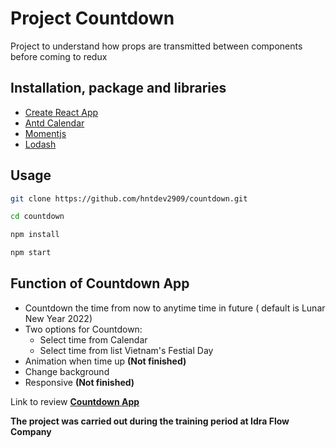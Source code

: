 # Project Countdown

Project to understand how props are transmitted between components before coming to redux

## Installation, package and libraries

- [Create React App](https://reactjs.org/docs/create-a-new-react-app.html)
- [Antd Calendar](https://ant.design/)
- [Momentjs](https://momentjs.com/)
- [Lodash](https://lodash.com/)

## Usage

```bash
git clone https://github.com/hntdev2909/countdown.git

cd countdown

npm install

npm start
```

## Function of Countdown App

- Countdown the time from now to anytime time in future ( default is Lunar New Year 2022)
- Two options for Countdown:
  - Select time from Calendar
  - Select time from list Vietnam's Festial Day
- Animation when time up **(Not finished)**
- Change background
- Responsive **(Not finished)**

Link to review **[Countdown App](https://countdown-vn.netlify.app/)**

**The project was carried out during the training period at Idra Flow Company**
